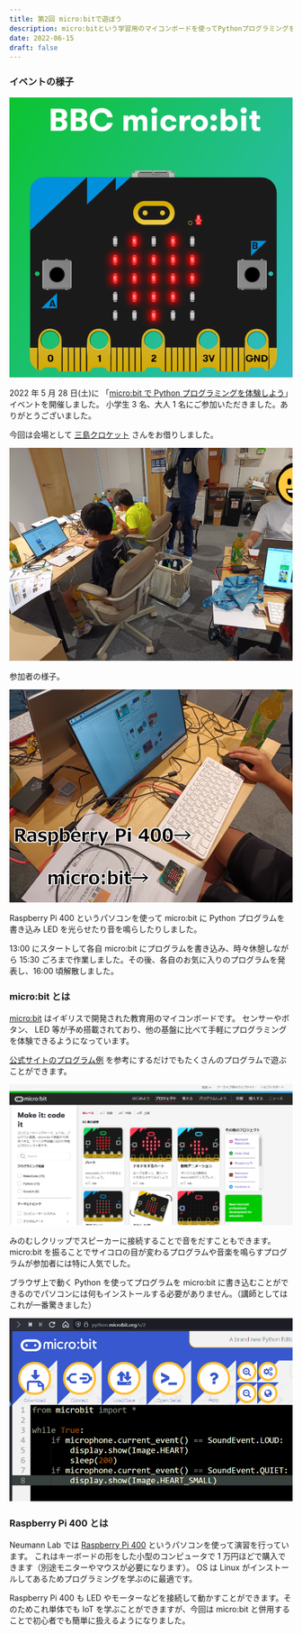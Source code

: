```yaml
---
title: 第2回 micro:bitで遊ぼう
description: micro:bitという学習用のマイコンボードを使ってPythonプログラミングを体験しました
date: 2022-06-15
draft: false
---
```


### イベントの様子

<img src="/img/posts/held-second-event/microbit.png" alt="microbit" title="microbit" class="post-image" loading="lazy">

2022 年 5 月 28 日(土)に 「[micro:bit で Python プログラミングを体験しよう](https://neumann.connpass.com/event/245025/)」イベントを開催しました。
小学生 3 名、大人 1 名にご参加いただきました。ありがとうございました。

今回は会場として [三島クロケット](https://www.crqt.work) さんをお借りしました。

<img src="/img/posts/held-second-event/microbit-event1.jpg" alt="micro:bit で Python プログラミングを体験しよう" title="micro:bit で Python プログラミングを体験しよう" class="post-image" loading="lazy">

参加者の様子。

<img src="/img/posts/held-second-event/microbit-event2.jpg" alt="micro:bit で Python プログラミングを体験しよう" title="micro:bit で Python プログラミングを体験しよう" class="post-image" loading="lazy">

Raspberry Pi 400 というパソコンを使って micro:bit に Python プログラムを書き込み LED を光らせたり音を鳴らしたりしました。

13:00 にスタートして各自 micro:bit にプログラムを書き込み、時々休憩しながら 15:30 ごろまで作業しました。その後、各自のお気に入りのプログラムを発表し、16:00 頃解散しました。

### micro:bit とは

[micro:bit](https://microbit.org/ja/) はイギリスで開発された教育用のマイコンボードです。
センサーやボタン、 LED 等が予め搭載されており、他の基盤に比べて手軽にプログラミングを体験できるようになっています。

[公式サイトのプログラム例](https://microbit.org/ja/projects/make-it-code-it/) を参考にするだけでもたくさんのプログラムで遊ぶことができます。

<img src="/img/posts/held-second-event/microbit-example.png" alt="micro:bitのプログラム例" title="micro:bitのプログラム例" class="post-image" loading="lazy">

みのむしクリップでスピーカーに接続することで音をだすこともできます。 micro:bit を振ることでサイコロの目が変わるプログラムや音楽を鳴らすプログラムが参加者には特に人気でした。

ブラウザ上で動く Python を使ってプログラムを micro:bit に書き込むことができるのでパソコンには何もインストールする必要がありません。（講師としてはこれが一番驚きました）

<img src="/img/posts/held-second-event/microbit-python.png" alt="micro:bit と Python" title="micro:bit と Python" class="post-image" loading="lazy">

### Raspberry Pi 400 とは

Neumann Lab では [Raspberry Pi 400](https://www.switch-science.com/catalog/6750/) というパソコンを使って演習を行っています。
これはキーボードの形をした小型のコンピュータで 1 万円ほどで購入できます（別途モニターやマウスが必要になります）。 OS は Linux がインストールしてあるためプログラミングを学ぶのに最適です。

Raspberry Pi 400 も LED やモーターなどを接続して動かすことができます。そのためこれ単体でも IoT を学ぶことができますが、今回は micro:bit と併用することで初心者でも簡単に扱えるようになりました。
